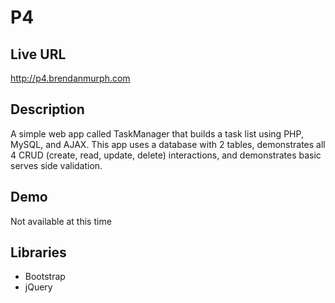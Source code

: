 # P4

## Live URL
<http://p4.brendanmurph.com>

## Description
A simple web app called TaskManager that builds a task list using PHP, MySQL, and AJAX. This app uses a database with 2 tables, demonstrates all 4 CRUD (create, read, update, delete) interactions, and demonstrates basic serves side validation.

## Demo
Not available at this time


## Libraries
* Bootstrap
* jQuery
